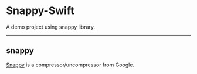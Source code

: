 # Snappy-Swift

A demo project using snappy library.

---

## snappy

[Snappy](https://github.com/google/snappy) is a compressor/uncompressor from Google.



